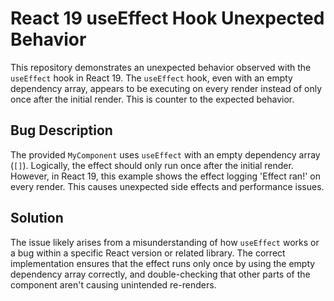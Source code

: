 # React 19 useEffect Hook Unexpected Behavior

This repository demonstrates an unexpected behavior observed with the `useEffect` hook in React 19.  The `useEffect` hook, even with an empty dependency array, appears to be executing on every render instead of only once after the initial render.  This is counter to the expected behavior.

## Bug Description
The provided `MyComponent` uses `useEffect` with an empty dependency array (`[]`).  Logically, the effect should only run once after the initial render. However, in React 19, this example shows the effect logging 'Effect ran!' on every render. This causes unexpected side effects and performance issues.

## Solution
The issue likely arises from a misunderstanding of how `useEffect` works or a bug within a specific React version or related library.  The correct implementation ensures that the effect runs only once by using the empty dependency array correctly, and double-checking that other parts of the component aren't causing unintended re-renders.